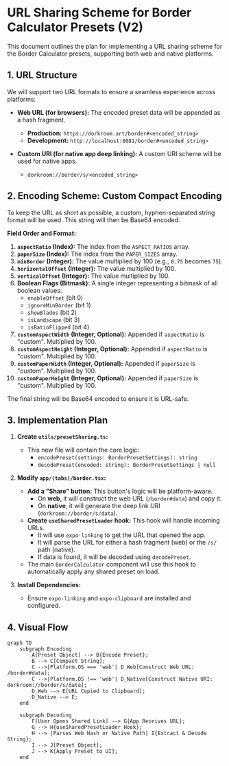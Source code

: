 # URL Sharing Scheme for Border Calculator Presets (V2)

This document outlines the plan for implementing a URL sharing scheme for the Border Calculator presets, supporting both web and native platforms.

## 1. URL Structure

We will support two URL formats to ensure a seamless experience across platforms:

-   **Web URL (for browsers):** The encoded preset data will be appended as a hash fragment.
    -   **Production:** `https://dorkroom.art/border#<encoded_string>`
    -   **Development:** `http://localhost:8081/border#<encoded_string>`

-   **Custom URI (for native app deep linking):** A custom URI scheme will be used for native apps.
    -   `dorkroom://border/s/<encoded_string>`

## 2. Encoding Scheme: Custom Compact Encoding

To keep the URL as short as possible, a custom, hyphen-separated string format will be used. This string will then be Base64 encoded.

**Field Order and Format:**

1.  **`aspectRatio` (Index):** The index from the `ASPECT_RATIOS` array.
2.  **`paperSize` (Index):** The index from the `PAPER_SIZES` array.
3.  **`minBorder` (Integer):** The value multiplied by 100 (e.g., `0.75` becomes `75`).
4.  **`horizontalOffset` (Integer):** The value multiplied by 100.
5.  **`verticalOffset` (Integer):** The value multiplied by 100.
6.  **Boolean Flags (Bitmask):** A single integer representing a bitmask of all boolean values:
    -   `enableOffset` (bit 0)
    -   `ignoreMinBorder` (bit 1)
    -   `showBlades` (bit 2)
    -   `isLandscape` (bit 3)
    -   `isRatioFlipped` (bit 4)
7.  **`customAspectWidth` (Integer, Optional):** Appended if `aspectRatio` is "custom". Multiplied by 100.
8.  **`customAspectHeight` (Integer, Optional):** Appended if `aspectRatio` is "custom". Multiplied by 100.
9.  **`customPaperWidth` (Integer, Optional):** Appended if `paperSize` is "custom". Multiplied by 100.
10. **`customPaperHeight` (Integer, Optional):** Appended if `paperSize` is "custom". Multiplied by 100.

The final string will be Base64 encoded to ensure it is URL-safe.

## 3. Implementation Plan

1.  **Create `utils/presetSharing.ts`:**
    -   This new file will contain the core logic:
        -   `encodePreset(settings: BorderPresetSettings): string`
        -   `decodePreset(encoded: string): BorderPresetSettings | null`

2.  **Modify `app/(tabs)/border.tsx`:**
    -   **Add a "Share" button:** This button's logic will be platform-aware.
        -   On **web**, it will construct the web URL (`/border#data`) and copy it.
        -   On **native**, it will generate the deep link URI (`dorkroom://border/s/data`).
    -   **Create `useSharedPresetLoader` hook:** This hook will handle incoming URLs.
        -   It will use `expo-linking` to get the URL that opened the app.
        -   It will parse the URL for either a hash fragment (web) or the `/s/` path (native).
        -   If data is found, it will be decoded using `decodePreset`.
    -   The main `BorderCalculator` component will use this hook to automatically apply any shared preset on load.

3.  **Install Dependencies:**
    -   Ensure `expo-linking` and `expo-clipboard` are installed and configured.

## 4. Visual Flow

```mermaid
graph TD
    subgraph Encoding
        A[Preset Object] --> B{Encode Preset};
        B --> C[Compact String];
        C -->|Platform.OS === 'web'| D_Web[Construct Web URL: /border#data];
        C -->|Platform.OS !== 'web'| D_Native[Construct Native URI: dorkroom://border/s/data];
        D_Web --> E[URL Copied to Clipboard];
        D_Native --> E;
    end

    subgraph Decoding
        F[User Opens Shared Link] --> G{App Receives URL};
        G --> H{useSharedPresetLoader Hook};
        H --> |Parses Web Hash or Native Path| I{Extract & Decode String};
        I --> J[Preset Object];
        J --> K[Apply Preset to UI];
    end